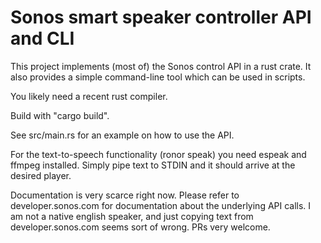 # Sonos smart speaker controller API and CLI

This project implements (most of) the Sonos control API
in a rust crate.  It also provides a simple command-line tool which
can be used in scripts.

You likely need a recent rust compiler.

Build with "cargo build".

See src/main.rs for an example on how to use the API.

For the text-to-speech functionality (ronor speak) you need espeak and ffmpeg
installed.  Simply pipe text to STDIN and it should arrive at the desired player.

Documentation is very scarce right now.  Please refer to
developer.sonos.com for documentation about the underlying API calls.
I am not a native english speaker, and just copying text from
developer.sonos.com seems sort of wrong.  PRs very welcome.

